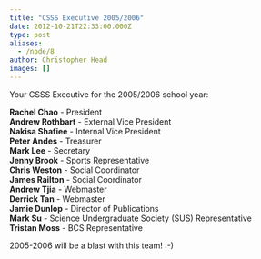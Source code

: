 ```yaml
---
title: "CSSS Executive 2005/2006"
date: 2012-10-21T22:33:00.000Z
type: post
aliases:
  - /node/8
author: Christopher Head
images: []
---
```


<div class="field field-name-body field-type-text-with-summary field-label-hidden"><div class="field-items"><div class="field-item even"><p>Your CSSS Executive for the 2005/2006 school year:</p>
<p><b>Rachel Chao</b> - President<br>
<b>Andrew Rothbart</b> - External Vice President<br>
<b>Nakisa Shafiee</b> - Internal Vice President<br>
<b>Peter Andes</b> - Treasurer<br>
<b>Mark Lee</b> - Secretary<br>
<b>Jenny Brook</b> - Sports Representative<br>
<b>Chris Weston</b> - Social Coordinator<br>
<b>James Railton</b> - Social Coordinator<br>
<b>Andrew Tjia</b> - Webmaster<br>
<b>Derrick Tan</b> - Webmaster<br>
<b>Jamie Dunlop</b> - Director of Publications<br>
<b>Mark Su</b> - Science Undergraduate Society (SUS) Representative<br>
<b>Tristan Moss</b> - BCS Representative</p>
<p>2005-2006 will be a blast with this team! :-)</p>
</div></div></div>    <footer>
          </footer>

